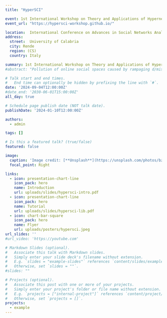 ```yaml
---
title: "HyperSCI"

event: 1st International Workshop on Theory and Applications of Hypernetwork Science
event_url: "https://hypersci-workshop.github.io/"

location:  International Conference on Advances in Social Networks Analysis and Mining (ASONAM)
address:
  street:  University of Calabria
  city: Rende
  region: (CS)
  country: Italy

summary: 1st International Workshop on Theory and Applications of Hypernetwork Science"
#abstract: "Pollution of online social spaces caused by rampaging d/misinformation is a growing societal concern. To tackle these issues, it is crucial to describe and understand group behaviors on online social platforms. In this presentation, we will go through novel methods and techniques to study groups and their temporal evolution, with applications to debates on social media. We will focus on hypergraphs — models that can encode larger-than-binary interactions — and graph communities — clusters extracted from network data — and highlight the nuances these structures bring to research on digital social dynamics."

# Talk start and end times.
#   End time can optionally be hidden by prefixing the line with `#`.
date: '2024-09-04T12:00:00Z'
#date_end: '2030-06-01T15:00:00Z'
all_day: true

# Schedule page publish date (NOT talk date).
publishDate: '2024-01-10T12:00:00Z'

authors:
  - admin

tags: []

# Is this a featured talk? (true/false)
featured: false

image:
  caption: 'Image credit: [**Unsplash**](https://unsplash.com/photos/bzdhc5b3Bxs)'
  focal_point: Right

links:
  - icon: presentation-chart-line
    icon_pack: hero
    name: Introduction
    url: uploads/slides/hypersci-intro.pdf
  - icon: presentation-chart-line
    icon_pack: hero
    name: Tutorial
    url: uploads/slides/hypersci-lib.pdf
  - icon: chart-bar-square
    icon_pack: hero
    name: Flyer
    url: uploads/posters/hypersci.jpeg
url_slides: ''
#url_video: 'https://youtube.com'

# Markdown Slides (optional).
#   Associate this talk with Markdown slides.
#   Simply enter your slide deck's filename without extension.
#   E.g. `slides = "example-slides"` references `content/slides/example-slides.md`.
#   Otherwise, set `slides = ""`.
#slides: ""

# Projects (optional).
#   Associate this post with one or more of your projects.
#   Simply enter your project's folder or file name without extension.
#   E.g. `projects = ["internal-project"]` references `content/project/deep-learning/index.md`.
#   Otherwise, set `projects = []`.
projects:
  - example
---
```

